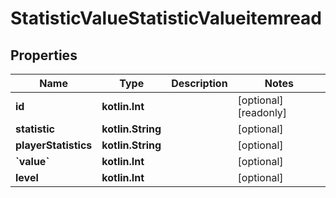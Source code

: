 
# StatisticValueStatisticValueitemread

## Properties
| Name | Type | Description | Notes |
| ------------ | ------------- | ------------- | ------------- |
| **id** | **kotlin.Int** |  |  [optional] [readonly] |
| **statistic** | **kotlin.String** |  |  [optional] |
| **playerStatistics** | **kotlin.String** |  |  [optional] |
| **&#x60;value&#x60;** | **kotlin.Int** |  |  [optional] |
| **level** | **kotlin.Int** |  |  [optional] |




